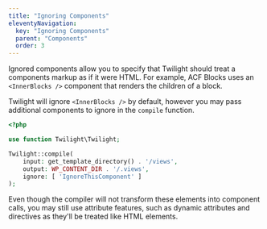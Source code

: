 ```yaml
---
title: "Ignoring Components"
eleventyNavigation:
  key: "Ignoring Components"
  parent: "Components"
  order: 3
---
```


Ignored components allow you to specify that Twilight should treat a components markup as if it were HTML. For example, ACF Blocks uses an `<InnerBlocks />` component that renders the children of a block.

Twilight will ignore `<InnerBlocks />` by default, however you may pass additional components to ignore in the `compile` function.

```php
<?php

use function Twilight\Twilight;

Twilight::compile(
    input: get_template_directory() . '/views',
    output: WP_CONTENT_DIR . '/.views',
    ignore: [ 'IgnoreThisComponent' ]
);
```

Even though the compiler will not transform these elements into component calls, you may still use attribute features, such as dynamic attributes and directives as they'll be treated like HTML elements.